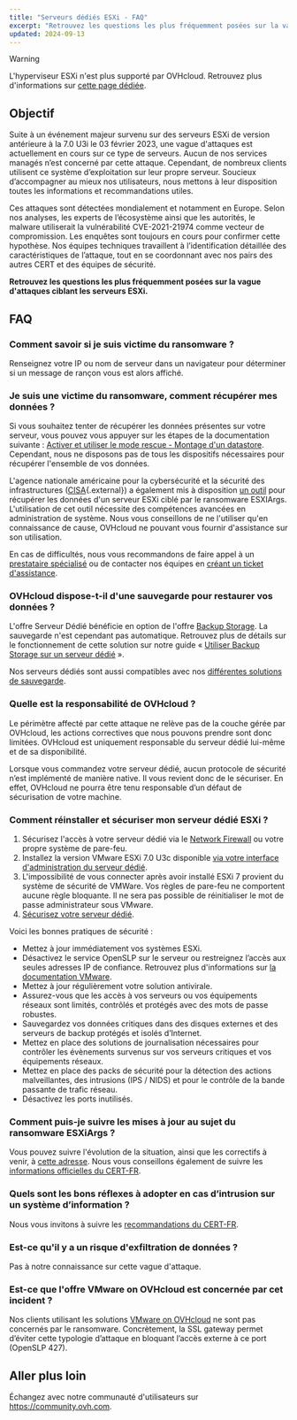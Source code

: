 ```yaml
---
title: "Serveurs dédiés ESXi - FAQ"
excerpt: "Retrouvez les questions les plus fréquemment posées sur la vague d'attaques ciblant les serveurs ESXi"
updated: 2024-09-13
---
```


> [!warning]
> L'hyperviseur ESXi n'est plus supporté par OVHcloud. Retrouvez plus d'informations sur [cette page dédiée](/pages/bare_metal_cloud/dedicated_servers/esxi-end-of-support).

## Objectif

Suite à un événement majeur survenu sur des serveurs ESXi de version antérieure à la 7.0 U3i le 03 février 2023, une vague d'attaques est actuellement en cours sur ce type de serveurs.
Aucun de nos services managés n’est concerné par cette attaque. Cependant, de nombreux clients utilisent ce système d’exploitation sur leur propre serveur.
Soucieux d’accompagner au mieux nos utilisateurs, nous mettons à leur disposition toutes les informations et recommandations utiles.

Ces attaques sont détectées mondialement et notamment en Europe. Selon nos analyses, les experts de l’écosystème ainsi que les autorités, le malware utiliserait la vulnérabilité CVE-2021-21974 comme vecteur de compromission.
Les enquêtes sont toujours en cours pour confirmer cette hypothèse. Nos équipes techniques travaillent à l’identification détaillée des caractéristiques de l’attaque, tout en se coordonnant avec nos pairs des autres CERT et des équipes de sécurité.

**Retrouvez les questions les plus fréquemment posées sur la vague d'attaques ciblant les serveurs ESXi.**

## FAQ

### Comment savoir si je suis victime du ransomware ?

Renseignez votre IP ou nom de serveur dans un navigateur pour déterminer si un message de rançon vous est alors affiché.

### Je suis une victime du ransomware, comment récupérer mes données ?

Si vous souhaitez tenter de récupérer les données présentes sur votre serveur, vous pouvez vous appuyer sur les étapes de la documentation suivante : [Activer et utiliser le mode rescue - Montage d'un datastore](/pages/bare_metal_cloud/dedicated_servers/rescue_mode#montage-dun-datastore).
Cependant, nous ne disposons pas de tous les dispositifs nécessaires pour récupérer l'ensemble de vos données.

L'agence nationale américaine pour la cybersécurité et la sécurité des infrastructures ([CISA](https://www.cisa.gov/uscert/ncas/current-activity/2023/02/07/cisa-releases-esxiargs-ransomware-recovery-script){.external}) a également mis à disposition [un outil](https://github.com/cisagov/ESXiArgs-Recover) pour récupérer les données d'un serveur ESXi ciblé par le ransomware ESXIArgs.<br>
L'utilisation de cet outil nécessite des compétences avancées en administration de système. Nous vous conseillons de ne l'utiliser qu'en connaissance de cause, OVHcloud ne pouvant vous fournir d'assistance sur son utilisation.

En cas de difficultés, nous vous recommandons de faire appel à un [prestataire spécialisé](https://partner.ovhcloud.com/fr/directory/) ou de contacter nos équipes en [créant un ticket d'assistance](https://help.ovhcloud.com/csm?id=csm_get_help).

### OVHcloud dispose-t-il d'une sauvegarde pour restaurer vos données ?

L'offre Serveur Dédié bénéficie en option de l'offre [Backup Storage](https://www.ovhcloud.com/fr/bare-metal/backup-storage/). La sauvegarde n'est cependant pas automatique. Retrouvez plus de détails sur le fonctionnement de cette solution sur notre guide « [Utiliser Backup Storage sur un serveur dédié](/pages/bare_metal_cloud/dedicated_servers/services_backup_storage) ».

Nos serveurs dédiés sont aussi compatibles avec nos [différentes solutions de sauvegarde](https://www.ovhcloud.com/fr/storage-solutions/).

### Quelle est la responsabilité de OVHcloud ?

Le périmètre affecté par cette attaque ne relève pas de la couche gérée par OVHcloud, les actions correctives que nous pouvons prendre sont donc limitées. OVHcloud est uniquement responsable du serveur dédié lui-même et de sa disponibilité.

Lorsque vous commandez votre serveur dédié, aucun protocole de sécurité n’est implémenté de manière native. Il vous revient donc de le sécuriser. En effet, OVHcloud ne pourra être tenu responsable d’un défaut de sécurisation de votre machine.

### Comment réinstaller et sécuriser mon serveur dédié ESXi ?

1. Sécurisez l'accès à votre serveur dédié via le [Network Firewall](/pages/bare_metal_cloud/dedicated_servers/firewall_network) ou votre propre système de pare-feu.
2. Installez la version VMware ESXi 7.0 U3c disponible [via votre interface d'administration du serveur dédié](/pages/bare_metal_cloud/dedicated_servers/getting-started-with-dedicated-server#installation-ou-reinstallation-de-votre-serveur-dedie).
3. L'impossibilité de vous connecter après avoir installé ESXi 7 provient du système de sécurité de VMWare. Vos règles de pare-feu ne comportent aucune règle bloquante. Il ne sera pas possible de réinitialiser le mot de passe administrateur sous VMware.
4. [Sécurisez votre serveur dédié](/pages/bare_metal_cloud/dedicated_servers/securing-a-dedicated-server).

Voici les bonnes pratiques de sécurité :

- Mettez à jour immédiatement vos systèmes ESXi.
- Désactivez le service OpenSLP sur le serveur ou restreignez l’accès aux seules adresses IP de confiance. Retrouvez plus d'informations sur [la documentation VMware](https://kb.vmware.com/s/article/76372).
- Mettez à jour régulièrement votre solution antivirale.
- Assurez-vous que les accès à vos serveurs ou vos équipements réseaux sont limités, contrôlés et protégés avec des mots de passe robustes.
- Sauvegardez vos données critiques dans des disques externes et des serveurs de backup protégés et isolés d’Internet.
- Mettez en place des solutions de journalisation nécessaires pour contrôler les évènements survenus sur vos serveurs critiques et vos équipements réseaux.
- Mettez en place des packs de sécurité pour la détection des actions malveillantes, des intrusions (IPS / NIDS) et pour le contrôle de la bande passante de trafic réseau.
- Désactivez les ports inutilisés.

### Comment puis-je suivre les mises à jour au sujet du ransomware ESXiArgs ?

Vous pouvez suivre l'évolution de la situation, ainsi que les correctifs à venir, à [cette adresse](https://blog.ovhcloud.com/ransomware-ciblant-vmware-esxi/).
Nous vous conseillons également de suivre les [informations officielles du CERT-FR](https://www.cert.ssi.gouv.fr/alerte/CERTFR-2023-ALE-015/).

### Quels sont les bons réflexes à adopter en cas d’intrusion sur un système d’information ?

Nous vous invitons à suivre les [recommandations du CERT-FR](https://www.cert.ssi.gouv.fr/les-bons-reflexes-en-cas-dintrusion-sur-un-systeme-dinformation/).

### Est-ce qu'il y a un risque d'exfiltration de données ?

Pas à notre connaissance sur cette vague d'attaque.

### Est-ce que l'offre VMware on OVHcloud est concernée par cet incident ?

Nos clients utilisant les solutions [VMware on OVHcloud](https://www.ovhcloud.com/fr/hosted-private-cloud/) ne sont pas concernés par le ransomware. Concrètement, la SSL gateway permet d’éviter cette typologie d’attaque en bloquant l’accès externe à ce port (OpenSLP 427).

## Aller plus loin

Échangez avec notre communauté d'utilisateurs sur <https://community.ovh.com>.
